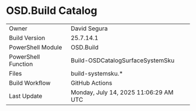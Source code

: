 ﻿# OSD.Build Catalog

| | |
|-|-|
| Owner | David Segura |
| Build Version | 25.7.14.1 |
| PowerShell Module | OSD.Build |
| PowerShell Function | Build-OSDCatalogSurfaceSystemSku |
| Files | build-systemsku.* |
| Build Workflow | GitHub Actions |
| Last Update | Monday, July 14, 2025 11:06:29 AM UTC |
